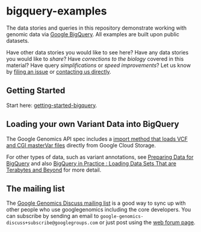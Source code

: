 bigquery-examples
=================

The data stories and queries in this repository demonstrate working with genomic data via [Google BigQuery](https://developers.google.com/bigquery/).  All examples are built upon public datasets.

Have other data stories you would like to see here?  Have any data stories you would like to *share*?  Have *corrections to the biology* covered in this material?  Have query *simplifications* or *speed improvements*?  Let us know by [filing an issue](https://github.com/googlegenomics/bigquery-examples/issues) or [contacting us directly](mailto:google-genomics-contact@googlegroups.com).

Getting Started
-----------------
Start here: [getting-started-bigquery](https://github.com/googlegenomics/getting-started-bigquery).

Loading your own Variant Data into BigQuery
-------------------------------------------

The Google Genomics API spec includes a [import method that loads VCF and CGI masterVar files](https://cloud.google.com/genomics/v1beta/managing-variants) directly from Google Cloud Storage. 

For other types of data, such as variant annotations, see [Preparing Data for BigQuery](https://developers.google.com/bigquery/preparing-data-for-bigquery) and also [BigQuery in Practice : Loading Data Sets That are Terabytes and Beyond](https://cloud.google.com/developers/articles/bigquery-in-practice) for more detail.

The mailing list
----------------

The [Google Genomics Discuss mailing list](https://groups.google.com/forum/#!forum/google-genomics-discuss) is a good
way to sync up with other people who use googlegenomics including the core developers. You can subscribe
by sending an email to ``google-genomics-discuss+subscribe@googlegroups.com`` or just post using
the [web forum page](https://groups.google.com/forum/#!forum/google-genomics-discuss).
